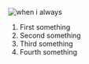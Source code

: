 ![when i always](https://sun9-west.userapi.com/sun9-37/s/v1/ig2/pN52LOSCHfGeZ-INRMNiKToY95Z621HetEMiTeMxVSylDhmU5hsnhuv-pWKEH5ImXF0-RvbO9NWKBFEVvjkTs2N8.jpg?size=590x360&quality=95&type=album)
1. First something
1. Second something
1. Third something
1. Fourth something
